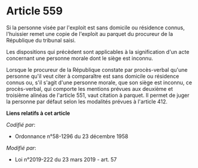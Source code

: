 # Article 559

Si la personne visée par l'exploit est sans domicile ou résidence connus, l'huissier remet une copie de l'exploit au parquet
du procureur de la République du tribunal saisi.

Les dispositions qui précèdent sont applicables à la signification d'un acte concernant une personne morale dont le siège est
inconnu.

Lorsque le procureur de la République constate par procès-verbal qu'une personne qu'il veut citer à comparaître est sans
domicile ou résidence connus ou, s'il s'agit d'une personne morale, que son siège est inconnu, ce procès-verbal, qui comporte
les mentions prévues aux deuxième et troisième alinéas de l'article 551, vaut citation à parquet. Il permet de juger la
personne par défaut selon les modalités prévues à l'article 412.

**Liens relatifs à cet article**

_Codifié par_:

  - Ordonnance n°58-1296 du 23 décembre 1958

_Modifié par_:

  - Loi n°2019-222 du 23 mars 2019 - art. 57
